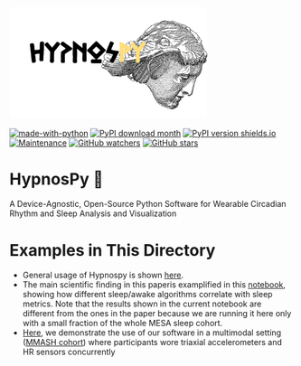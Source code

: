 <img src ="docs/HypnosPy.png" width = "350" class ="center" >

[![made-with-python](https://img.shields.io/badge/Made%20with-Python3-1f425f.svg)](https://www.python.org/)
[![PyPI download month](https://img.shields.io/pypi/dm/hypnospy.svg)](https://pypi.python.org/pypi/hypnospy/)
[![PyPI version shields.io](https://img.shields.io/pypi/v/hypnospy.svg)](https://pypi.python.org/pypi/hypnospy/)
[![Maintenance](https://img.shields.io/badge/Maintained%3F-yes-green.svg)](https://github.com/ippozuelo/HypnosPy/graphs/commit-activity)
[![GitHub watchers](https://img.shields.io/github/watchers/ippozuelo/HypnosPy?style=social&label=Watch&maxAge=2592000)](https://GitHub.com/ippozuelo/HypnosPy/watchers/)
[![GitHub stars](https://img.shields.io/github/stars/ippozuelo/HypnosPy?style=social&label=Star&maxAge=2592000)](https://GitHub.com/ippozuelo/HypnosPy/stargazers/)

# HypnosPy :sleeping_bed:
A Device-Agnostic, Open-Source Python Software for Wearable Circadian Rhythm and Sleep Analysis and Visualization


# Examples in This Directory

- General usage of Hypnospy is shown [here](https://github.com/ippozuelo/HypnosPy/blob/master/mdpi_sensors/hypnospy_general_code.ipynb).
- The main scientific finding in this paperis examplified in this [notebook](https://github.com/ippozuelo/HypnosPy/blob/master/mdpi_sensors/hypnospy_sleepmetrics_by_sleepwakealgs.ipynb), showing how different sleep/awake algorithms correlate with sleep metrics. Note that the results shown in the current notebook are different from the ones in the paper because we are running it here only with a small fraction of the whole MESA sleep cohort.
- [Here](hypnospy_mmash_sleep_on_off_set.ipynb), we demonstrate the use of our software in a multimodal setting ([MMASH cohort](https://physionet.org/content/mmash/1.0.0/)) where participants wore triaxial accelerometers and HR sensors concurrently 


